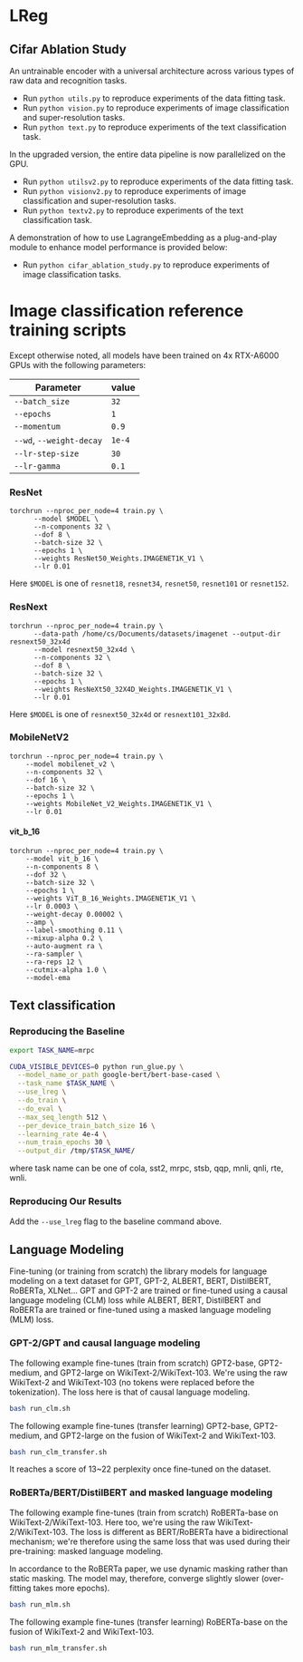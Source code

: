 # LReg

## Cifar Ablation Study
An untrainable encoder with a universal architecture across various types of raw data and recognition tasks. 

* Run `python utils.py` to reproduce experiments of the data fitting task.
* Run `python vision.py` to reproduce experiments of image classification and super-resolution tasks.
* Run `python text.py` to reproduce experiments of the text classification task.

In the upgraded version, the entire data pipeline is now parallelized on the GPU.
* Run `python utilsv2.py` to reproduce experiments of the data fitting task.
* Run `python visionv2.py` to reproduce experiments of image classification and super-resolution tasks.
* Run `python textv2.py` to reproduce experiments of the text classification task.

A demonstration of how to use LagrangeEmbedding as a plug-and-play module to enhance model performance is provided below:
* Run `python cifar_ablation_study.py` to reproduce experiments of image classification tasks.

# Image classification reference training scripts

Except otherwise noted, all models have been trained on 4x RTX-A6000 GPUs with the following parameters:

| Parameter                | value  |
| ------------------------ | ------ |
| `--batch_size`           | `32`   |
| `--epochs`               | `1`    |
| `--momentum`             | `0.9`  |
| `--wd`, `--weight-decay` | `1e-4` |
| `--lr-step-size`         | `30`   |
| `--lr-gamma`             | `0.1`  |


### ResNet
```
torchrun --nproc_per_node=4 train.py \
      --model $MODEL \
      --n-components 32 \
      --dof 8 \
      --batch-size 32 \
      --epochs 1 \
      --weights ResNet50_Weights.IMAGENET1K_V1 \
      --lr 0.01
```

Here `$MODEL` is one of `resnet18`, `resnet34`, `resnet50`, `resnet101` or `resnet152`.

### ResNext
```
torchrun --nproc_per_node=4 train.py \
      --data-path /home/cs/Documents/datasets/imagenet --output-dir resnext50_32x4d 
      --model resnext50_32x4d \
      --n-components 32 \
      --dof 8 \
      --batch-size 32 \
      --epochs 1 \
      --weights ResNeXt50_32X4D_Weights.IMAGENET1K_V1 \
      --lr 0.01
```

Here `$MODEL` is one of `resnext50_32x4d` or `resnext101_32x8d`.

### MobileNetV2
```
torchrun --nproc_per_node=4 train.py \
    --model mobilenet_v2 \
    --n-components 32 \
    --dof 16 \
    --batch-size 32 \
    --epochs 1 \
    --weights MobileNet_V2_Weights.IMAGENET1K_V1 \
    --lr 0.01
```

#### vit_b_16
```
torchrun --nproc_per_node=4 train.py \
    --model vit_b_16 \
    --n-components 8 \
    --dof 32 \
    --batch-size 32 \
    --epochs 1 \
    --weights ViT_B_16_Weights.IMAGENET1K_V1 \
    --lr 0.0003 \
    --weight-decay 0.00002 \
    --amp \
    --label-smoothing 0.11 \
    --mixup-alpha 0.2 \
    --auto-augment ra \
    --ra-sampler \
    --ra-reps 12 \
    --cutmix-alpha 1.0 \
    --model-ema
```

## Text classification 
### Reproducing the Baseline

```bash
export TASK_NAME=mrpc

CUDA_VISIBLE_DEVICES=0 python run_glue.py \
  --model_name_or_path google-bert/bert-base-cased \
  --task_name $TASK_NAME \
  --use_lreg \
  --do_train \
  --do_eval \
  --max_seq_length 512 \
  --per_device_train_batch_size 16 \
  --learning_rate 4e-4 \
  --num_train_epochs 30 \
  --output_dir /tmp/$TASK_NAME/
```

where task name can be one of cola, sst2, mrpc, stsb, qqp, mnli, qnli, rte, wnli.

### Reproducing Our Results
Add the `--use_lreg` flag to the baseline command above.

## Language Modeling

Fine-tuning (or training from scratch) the library models for language modeling on a text dataset for GPT, GPT-2, ALBERT, BERT, DistilBERT, RoBERTa, XLNet... GPT and GPT-2 are trained or fine-tuned using a causal language modeling (CLM) loss while ALBERT, BERT, DistilBERT and RoBERTa are trained or fine-tuned using a masked language modeling (MLM) loss. 

### GPT-2/GPT and causal language modeling

The following example fine-tunes (train from scratch) GPT2-base, GPT2-medium, and GPT2-large on WikiText-2/WikiText-103. We're using the raw WikiText-2 and WikiText-103 (no tokens were replaced before the tokenization). The loss here is that of causal language modeling.

```bash
bash run_clm.sh
```

The following example fine-tunes (transfer learning) GPT2-base, GPT2-medium, and GPT2-large on the fusion of WikiText-2 and WikiText-103.

```bash
bash run_clm_transfer.sh
```

It reaches a score of 13~22 perplexity once fine-tuned on the dataset.


### RoBERTa/BERT/DistilBERT and masked language modeling

The following example fine-tunes (train from scratch) RoBERTa-base on WikiText-2/WikiText-103. Here too, we're using the raw WikiText-2/WikiText-103. The loss is different as BERT/RoBERTa have a bidirectional mechanism; we're therefore using the same loss that was used during their
pre-training: masked language modeling.

In accordance to the RoBERTa paper, we use dynamic masking rather than static masking. The model may, therefore, converge slightly slower (over-fitting takes more epochs).

```bash
bash run_mlm.sh
```

The following example fine-tunes (transfer learning) RoBERTa-base on the fusion of WikiText-2 and WikiText-103.

```bash
bash run_mlm_transfer.sh
```
